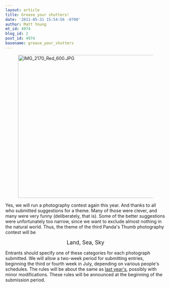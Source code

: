 ```yaml
---
layout: article
title: Grease your shutters!
date: '2011-05-31 15:54:56 -0700'
author: Matt Young
mt_id: 4974
blog_id: 2
post_id: 4974
basename: grease_your_shutters
---
```

<figure>
<img src="http://pandasthumb.org/archives/2011/05/31/IMG_2170_Red_600.JPG" alt="IMG_2170_Red_600.JPG" width="600" height="450" />
<figcaption markdown="span">

</figcaption>
</figure>


Yes, we will run a photography contest again this year. And thanks to all who submitted suggestions for a theme. Many of those were clever, and many were very funny (deliberately, that is). Some of the better suggestions were unfortunately too narrow, since we want to exclude almost nothing in the natural world. Thus, the theme of the third Panda's Thumb photography contest will be


<div markdown="block" style="text-align: center;">
<big>Land, Sea, Sky</big>
</div>


Entrants should specify one of these categories for each photograph submitted.  We will allow a two-week period for submitting entries, beginning the third or fourth week in July, depending on various people's schedules. The rules will be about the same as [last year's](http://pandasthumb.org/archives/2010/06/photography-con-2.html), possibly with minor modifications. These rules will be announced at the beginning of the submission period.
